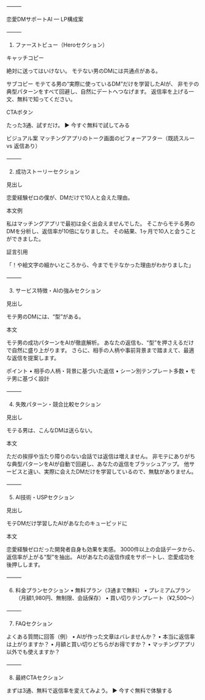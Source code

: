 
⸻

恋愛DMサポートAI — LP構成案

⸻

1. ファーストビュー（Heroセクション）

キャッチコピー

絶対に送ってはいけない。
モテない男のDMには共通点がある。

サブコピー
モテてる男の“実際に使っているDM”だけを学習したAIが、
非モテの典型パターンをすべて回避し、自然にデートへつなげます。
返信率を上げる一文、無料で知ってください。

CTAボタン

たった3通、試すだけ。
▶️ 今すぐ無料で試してみる

ビジュアル案
マッチングアプリのトーク画面のビフォーアフター（既読スルー vs 返信あり）

⸻

2. 成功ストーリーセクション

見出し

恋愛経験ゼロの僕が、DMだけで10人と会えた理由。

本文例

私はマッチングアプリで最初は全く出会えませんでした。
そこからモテる男のDMを分析し、返信率が10倍になりました。
その結果、1ヶ月で10人と会うことができました。

証言引用

「！や絵文字の細かいところから、今までモテなかった理由がわかりました」

⸻

3. サービス特徴・AIの強みセクション

見出し

モテ男のDMには、“型”がある。

本文

モテ男の成功パターンをAIが徹底解析。
あなたの返信も、“型”を押さえるだけで自然に盛り上がります。
さらに、相手の人柄や事前背景まで踏まえて、最適な返信を提案します。

ポイント
	•	相手の人柄・背景に基づいた返信
	•	シーン別テンプレート多数
	•	モテ男に基づく設計

⸻

4. 失敗パターン・競合比較セクション

見出し

モテる男は、こんなDMは送らない。

本文

ただの挨拶や当たり障りのない会話では返信は増えません。
非モテにありがちな典型パターンをAIが自動で回避し、あなたの返信をブラッシュアップ。
他サービスと違い、実際に会えたDMだけを学習しているので、無駄がありません。

⸻

5. AI技術・USPセクション

見出し

モテDMだけ学習したAIがあなたのキューピッドに

本文

恋愛経験ゼロだった開発者自身も効果を実感。
3000件以上の会話データから、返信率が上がる“型”を抽出。
AIがあなたの返信作成をサポートし、恋愛成功を後押しします。

⸻

6. 料金プランセクション
	•	無料プラン（3通まで無料）
	•	プレミアムプラン（月額1,980円、無制限、会話保存）
	•	買い切りテンプレート（¥2,500〜）

⸻

7. FAQセクション

よくある質問に回答（例）
	•	AIが作った文章はバレませんか？
	•	本当に返信率は上がりますか？
	•	月額と買い切りどちらがお得ですか？
	•	マッチングアプリ以外でも使えますか？

⸻

8. 最終CTAセクション

まずは3通、無料で返信率を変えてみよう。
▶️ 今すぐ無料で体験する

